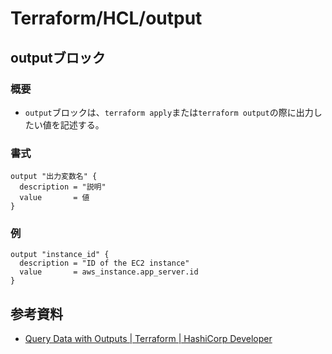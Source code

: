# Terraform/HCL/output

## outputブロック

### 概要

- `output`ブロックは、`terraform apply`または`terraform output`の際に出力したい値を記述する。

### 書式

```text
output "出力変数名" {
  description = "説明"
  value       = 値
}
```

### 例

```text
output "instance_id" {
  description = "ID of the EC2 instance"
  value       = aws_instance.app_server.id
}
```

## 参考資料

- [Query Data with Outputs | Terraform | HashiCorp Developer](https://developer.hashicorp.com/terraform/tutorials/aws-get-started/aws-outputs)
